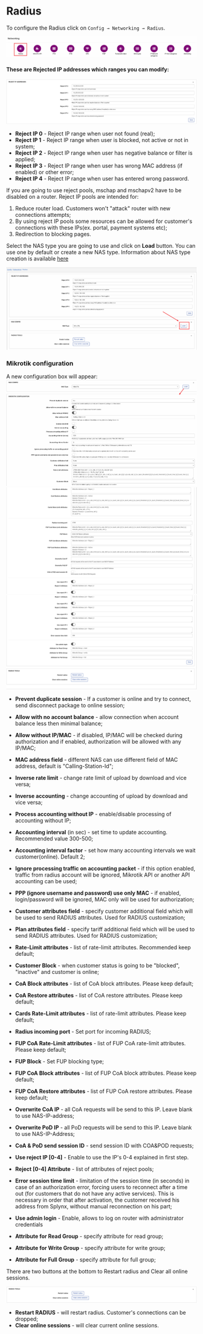 Radius
======

To configure the Radius click on `Config → Networking → Radius`.

![Config -> Networking -> Radius](icon.png)


#### These are Rejected IP addresses which ranges you can modify:

![Reject IP range](reject_adresses.png)

* **Reject IP 0** - Reject IP range when user not found (real);
* **Reject IP 1** - Reject IP range when user is blocked, not active or not in system;
* **Reject IP 2** - Reject IP range when user has negative balance or filter is applied;
* **Reject IP 3** - Reject IP range when user has wrong MAC address (if enabled) or other error;
* **Reject IP 4** - Reject IP range when user has entered wrong password.

If you are going to use reject pools, mschap and mschapv2 have to be disabled on a router. Reject IP pools are intended for:

1. Reduce router load. Customers won't "attack" router with new connections attempts;
2. By using reject IP pools some resources can be allowed for customer's connections with these IPs(ex. portal, payment systems etc);
3. Redirection to blocking pages.

Select the NAS type you are going to use and click on **Load** button. You can use one by default or create a new NAS type. Information about NAS type creation is available [here](configuration/network/nas_types/nas_types.md)

![Load NAS type](view.png)

### Mikrotik configuration

A new configuration box will appear:
![NAS configuration 1](settings_1.png)
![NAS configuration 2](settings_2.png)
![NAS configuration 3](settings_3.png)

* **Prevent duplicate session** - If a customer is online and try to connect, send disconnect package to online session;
* **Allow with no account balance** - allow connection when account balance less then minimal balance;
* **Allow without IP/MAC** - if disabled, IP/MAC will be checked during authorization and if enabled, authorization will be allowed with any IP/MAC;
* **MAC address field** - different NAS can use different field of MAC address, default is "Calling-Station-Id";
* **Inverse rate limit** - change rate limit of upload by download and vice versa;
* **Inverse accounting** - change accounting of upload by download and vice versa;
* **Process accounting without IP** - enable/disable processing of accounting without IP;
* **Accounting interval** (in sec) - set time to update accounting. Recommended value 300-500;
* **Accounting interval factor** - set how many accounting intervals we wait customer(online). Default 2;
* **Ignore processing traffic on accounting packet** - if this option enabled, traffic from radius account will be ignored, Mikrotik API or another API accounting can be used;
* **PPP (ignore username and password) use only MAC** - if enabled, login/password will be ignored, MAC only will be used for authorization;
* **Customer attributes field** - specify customer additional field which will be used to send RADIUS attributes. Used for RADIUS customization;
* **Plan attributes field** - specify tariff additional field which will be used to send RADIUS attributes. Used for RADIUS customization;
* **Rate-Limit attributes** - list of rate-limit attributes. Recommended keep default;
* **Customer Block** - when customer status is going to be "blocked", "inactive" and customer is online;
* **CoA Block attributes** - list of CoA block attributes. Please keep default;
* **CoA Restore attributes** - list of CoA restore attributes. Please keep default;
* **Cards Rate-Limit attributes** - list of rate-limit attributes. Please keep default;
* **Radius incoming port** - Set port for incoming RADIUS;
* **FUP CoA Rate-Limit attributes** - list of FUP CoA rate-limit attributes. Please keep default;
* **FUP Block** - Set FUP blocking type;
* **FUP CoA Block attributes** - list of FUP CoA block attributes. Please keep default;
* **FUP CoA Restore attributes** - list of FUP CoA restore attributes. Please keep default;
* **Overwrite CoA IP** - all CoA requests will be send to this IP. Leave blank to use NAS-IP-address;
* **Overwrite PoD IP** - all PoD requests will be send to this IP. Leave blank to use NAS-IP-Address;
* **CoA & PoD send session ID** - send session ID with COA&POD requests;
* **Use reject IP [0-4]** - Enable to use the IP's 0-4 explained in first step.
* **Reject [0-4] Attribute** - list of attributes of reject pools;
* **Error session time limit** - limitation of the session time (in seconds) in case of an authorization error, forcing users to reconnect after a time out (for customers that do not have any active services).
This is necessary in order that after activation, the customer received his address from Splynx, without manual reconnection on his part;

* **Use admin login** - Enable, allows to log on router with administrator credentials
* **Attribute for Read Group** - specify attribute for read group;
* **Attribute for Write Group** - specify attribute for write group;
* **Attribute for Full Group** - specify attribute for full group;

There are two buttons at the bottom to Restart radius and Clear all online sessions.

![Radius tools](radius_tools.png)

* **Restart RADIUS** - will restart radius. Customer's connections can be dropped;
* **Clear online sessions** - will clear current online sessions.
